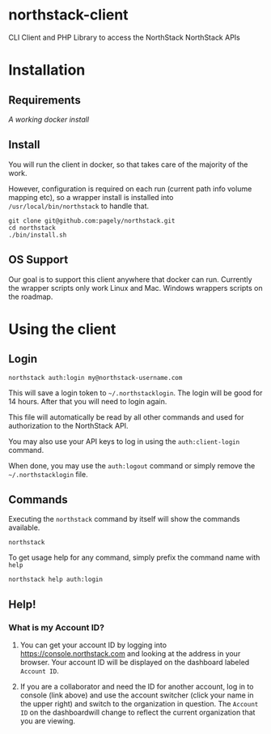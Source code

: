 # northstack-client
CLI Client and PHP Library to access the NorthStack NorthStack APIs

# Installation

## Requirements
*A working docker install*

## Install
You will run the client in docker, so that takes care of the majority of the work.

However, configuration is required on each run (current path info volume mapping etc), 
so a wrapper install is installed into `/usr/local/bin/northstack` to handle that.

```
git clone git@github.com:pagely/northstack.git
cd northstack
./bin/install.sh
```

## OS Support

Our goal is to support this client anywhere that docker can run.  Currently the
wrapper scripts only work Linux and Mac.  Windows wrappers scripts on the roadmap.

# Using the client

## Login
```
northstack auth:login my@northstack-username.com
```

This will save a login token to `~/.northstacklogin`. The login will be good for 14 hours. 
After that you will need to login again.

This file will automatically be read by all other commands and used for authorization
to the NorthStack API.

You may also use your API keys to log in using the `auth:client-login` command.

When done, you may use the `auth:logout` command or simply remove the `~/.northstacklogin` file.

## Commands

Executing the `northstack` command by itself will show the commands available.
```
northstack
```

To get usage help for any command, simply prefix the command name with `help`
```
northstack help auth:login
```

## Help!

### What is my Account ID?
1. You can get your account ID by logging into https://console.northstack.com and
looking at the address in your browser. Your account ID will be displayed on the 
dashboard labeled `Account ID`.

2. If you are a collaborator and need the ID for another account, log in to console (link above) 
and use the account switcher (click your name in the upper right) and switch to the organization 
in question. The `Account ID` on the dashboardwill change to reflect the current organization that 
you are viewing.

